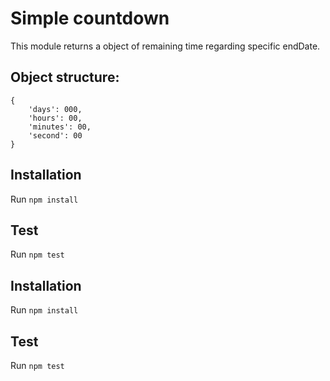 # Simple countdown
This module returns a object of remaining time regarding specific endDate.

## Object structure:
```
{
    'days': 000,
    'hours': 00,
    'minutes': 00,
    'second': 00
}
```

## Installation
Run `npm install`

## Test
Run `npm test`

## Installation
Run `npm install`

## Test
Run `npm test`
